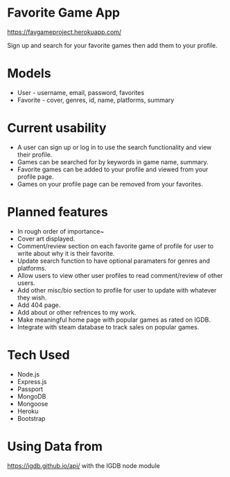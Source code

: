 # Favorite Game App
https://favgameproject.herokuapp.com/

Sign up and search for your favorite games then add them to your profile. 

# Models
* User - username, email, password, favorites
* Favorite - cover, genres, id, name, platforms, summary

# Current usability
* A user can sign up or log in to use the search functionality and view their profile. 
* Games can be searched for by keywords in game name, summary. 
* Favorite games can be added to your profile and viewed from your profile page. 
* Games on your profile page can be removed from your favorites. 

# Planned features
* In rough order of importance~
* Cover art displayed.
* Comment/review section on each favorite game of profile for user to write about why it is their favorite.
* Update search function to have optional paramaters for genres and platforms. 
* Allow users to view other user profiles to read comment/review of other users.
* Add other misc/bio section to profile for user to update with whatever they wish.
* Add 404 page.
* Add about or other refrences to my work.
* Make meaningful home page with popular games as rated on IGDB.
* Integrate with steam database to track sales on popular games.

# Tech Used
* Node.js
* Express.js
* Passport
* MongoDB
* Mongoose
* Heroku
* Bootstrap

# Using Data from
https://igdb.github.io/api/ with the IGDB node module

